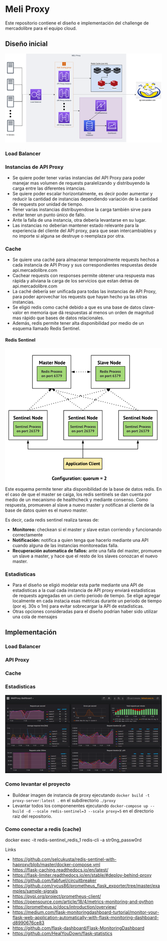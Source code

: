 # Meli Proxy

Este repositorio contiene el diseño e implementación del challenge de mercadolibre para el equipo cloud.

## Diseño inicial
![Diseño de API Proxy](https://github.com/GFibrizo/meliproxy/blob/main/images/Meli%20Challenge.png)

### Load Balancer

### Instancias de API Proxy
- Se quiere poder tener varias instancias del API Proxy para poder manejar mas volumen de requests paralelizando y distribuyendo la carga entre las diferentes intancias.
- Se quiere poder escalar horizontalmente, es decir poder aumentar y reducir la cantidad de instancias dependiendo variación de la cantidad de requests por unidad de tiempo.
- Tener varias instancias distribuyendose la carga también sirve para evitar tener un punto único de fallo.
- Ante la falla de una instancia, otra debería levantarse en su lugar.
- Las instancias no deberían mantener estado relevante para la experiencia del cliente del API proxy, para que sean intercambiables y no importe si alguna se destruye o reemplaza por otra.

### Cache
- Se quiere una caché para almacenar temporalmente requests hechos a cada instancia de API Proxy y sus correspondientes respuestas desde api.mercadolibre.com
- Cachear requests con responses permite obtener una respuesta mas rápida y aliviana la carga de los servicios que estan detras de api.mercadolibre.com
- La caché debería ser unificada para todas las instancias de API Proxy, para poder aprovechar los requests que hayan hecho ya las otras instancias.
- Se eligió redis como caché debido a que es una base de datos clave-valor en memoria que dá respuestas al menos un orden de magnitud mas rápido que bases de datos relacionales.
- Además, redis permite tener alta disponibilidad por medio de un esquema llamado Redis Sentinel.

#### Redis Sentinel
<img src="https://github.com/GFibrizo/meliproxy/blob/main/images/RedisSentinel.png" width="600">
Este esquema permite tener alta disponibilidad de la base de datos redis.
En el caso de que el master se caiga, los redis sentinels se dan cuenta por medio de un mecanismo de healthcheck y mediante consenso. Como respuesta, promueven al slave a nuevo master y notifican al cliente de la base de datos quien es el nuevo master.

Es decir, cada redis sentinel realiza tareas de:
- **Monitoreo:** checkean si el master y slave estan corriendo y funcionando correctamente
- **Notificación:** notifica a quien tenga que hacerlo mediante una API cuando alguna de las instancias monitoreadas falla.
- **Recuperación automatica de fallos:** ante una falla del master, promueve un slave a master, y hace que el resto de los slaves conozcan el nuevo master.


### Estadisticas
- Para el diseño se eligió modelar esta parte mediante una API de estadisticas a la cual cada instancia de API proxy enviará estadisticas de requests agregadas en un cierto periodo de tiempo. Se elige agregar localmente en cada instacia esas métricas durante un periodo de tiempo (por ej. 30s o 1m) para evitar sobrecargar la API de estadisticas.
- Otras opciones consideradas para el diseño podrían haber sido utilizar una cola de mensajes


## Implementación

### Load Balancer

### API Proxy

### Cache

### Estadisticas

![Dashboard de estadisticas](https://github.com/GFibrizo/meliproxy/blob/main/images/Dashboard.png)

### Como levantar el proyecto

- Buildear imagen de instancia de proxy ejecutando `docker build -t proxy-server:latest .` en el subdirectorio `./proxy`
- Levantar todos los componenentes ejecutando `docker-compose up --build -d --scale redis-sentinel=3 --scale proxy=5` en el directorio raiz del repositorio.

### Como conectar a redis (cache)
docker exec -it redis-sentinel_redis_1 redis-cli -a str0ng_passw0rd


Links
- https://github.com/selcukusta/redis-sentinel-with-haproxy/blob/master/docker-compose.yml
- https://flask-caching.readthedocs.io/en/latest/
- https://flask-limiter.readthedocs.io/en/stable/#deploy-behind-proxy
- https://github.com/fabfuel/circuitbreaker
- https://github.com/rycus86/prometheus_flask_exporter/tree/master/examples/sample-signals
- https://pypi.org/project/prometheus-client/
- https://opensource.com/article/18/4/metrics-monitoring-and-python
- https://prometheus.io/docs/introduction/overview/
- https://medium.com/flask-monitoringdashboard-turtorial/monitor-your-flask-web-application-automatically-with-flask-monitoring-dashboard-d8990676ce83
- https://github.com/flask-dashboard/Flask-MonitoringDashboard
- https://github.com/HealYouDown/flask-statistics
